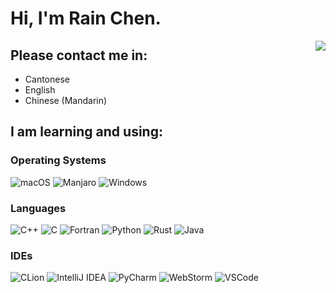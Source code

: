 # Hi, I'm Rain Chen.

<img align="right" src="https://github-readme-stats.vercel.app/api?username=CongJyu&card_width=450&show_icons=true&hide_title=false&title_color=4f3a9d&icon_color=592b7a&text_color=8a53b0&hide_border=true&bg_color=25,e0eeff,c1ddff,e1e0ff,ffe4ff,f8ebff">

## Please contact me in:

- Cantonese
- English
- Chinese (Mandarin)

## I am learning and using:

### Operating Systems

![macOS](https://img.shields.io/badge/mac_OS_Ventura-3E3E3E?style=for-the-badge&logo=Apple&logoColor=white&labelColor=D95E2E)
![Manjaro](https://img.shields.io/badge/Manjaro-3E3E3E?style=for-the-badge&logo=Manjaro&logoColor=white&labelColor=62BCA5)
![Windows](https://img.shields.io/badge/Windows_11-3E3E3E?style=for-the-badge&logo=Windows&logoColor=white&labelColor=3171CF)

### Languages

![C++](https://img.shields.io/badge/C++-E1587E?style=for-the-badge)
![C](https://img.shields.io/badge/C-4E4E4E?style=for-the-badge)
![Fortran](https://img.shields.io/badge/Fortran-4C41AB?style=for-the-badge)
![Python](https://img.shields.io/badge/Python-4571A1?style=for-the-badge)
![Rust](https://img.shields.io/badge/Rust-D5A789?style=for-the-badge)
![Java](https://img.shields.io/badge/Java-A7752F?style=for-the-badge)

### IDEs

![CLion](https://img.shields.io/badge/CLion-3E3E3E?style=for-the-badge&logo=clion&logoColor=black&labelColor=52B1BB)
![IntelliJ IDEA](https://img.shields.io/badge/IntelliJ_IDEA-3E3E3E?style=for-the-badge&logo=intellijidea&logoColor=black&labelColor=EFA1E8)
![PyCharm](https://img.shields.io/badge/PyCharm-3E3E3E?style=for-the-badge&logo=pycharm&logoColor=black&labelColor=98E37C)
![WebStorm](https://img.shields.io/badge/WebStorm-3E3E3E?style=for-the-badge&logo=webstorm&logoColor=black&labelColor=61CDF0)
![VSCode](https://img.shields.io/badge/VS_Code-3E3E3E?style=for-the-badge&logo=VisualStudioCode&logoColor=white&labelColor=4B9AE9)
